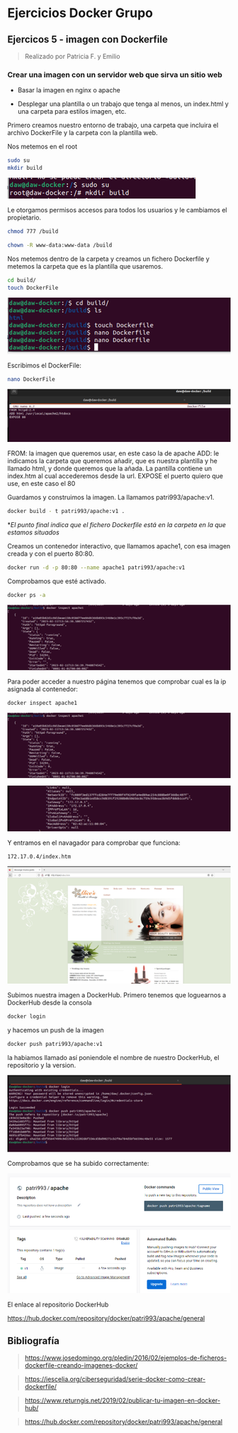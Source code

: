 # Ejercicios Docker Grupo

## Ejercicos 5 - imagen con Dockerfile

> Realizado por Patricia F. y Emilio

### Crear una imagen con un servidor web que sirva un sitio web

- Basar la imagen en nginx o apache

- Desplegar una plantilla o un trabajo que tenga al menos, un index.html y una carpeta para estilos imagen, etc.


Primero creamos nuestro entorno de trabajo, una carpeta que incluira el archivo DockerFile y la carpeta con la plantilla web.

Nos metemos en el root

```bash 
sudo su
mkdir build
```

![](assets/ejercicio51.png)

Le otorgamos permisos accesos para todos los usuarios y le cambiamos el propietario.

```bash 
chmod 777 /build
``` 

```bash
chown -R www-data:www-data /build
```

Nos metemos dentro de la carpeta y creamos un fichero Dockerfile y metemos la carpeta que es la plantilla que usaremos.

```bash
cd build/
touch DockerFile
``` 

![](assets/ejercicio52.png)

Escribimos el DockerFile:

```bash
nano DockerFile
```

![](assets/ejercicio53.png)

FROM: la imagen que queremos usar, en este caso la de apache 
ADD: le indicamos la carpeta que queremos añadir, que es nuestra plantilla y he llamado html, y donde queremos que la añada. La pantilla contiene un index.htm al cual accederemos desde la url.
EXPOSE el puerto quiero que use, en este caso el 80

Guardamos y construimos la imagen. La llamamos patri993/apache:v1.
```bash
docker build - t patri993/apache:v1 .
```
**El punto final indica que el fichero Dockerfile está en la carpeta en la que estamos situados*

Creamos un contenedor interactivo, que llamamos apache1, con esa imagen creada y con el puerto 80:80. 

```bash
docker run -d -p 80:80 --name apache1 patri993/apache:v1
```

Comprobamos que esté activado.

```bash
docker ps -a
```

![](assets/ejercicio55.png)

Para poder acceder a nuestro página tenemos que comprobar cual es la ip asignada al contenedor:

```bash
docker inspect apache1
```
![](assets/ejercicio55.png)

![](assets/ejercicio56.png)

Y entramos en el navagador para comprobar que funciona:

```bash
172.17.0.4/index.htm
```
![](assets/ejercicio57.png)

Subimos nuestra imagen a DockerHub.
Primero tenemos que loguearnos a DockerHub desde la consola

```bash 
docker login
```
y hacemos un push de la imagen

```bash
docker push patri993/apache:v1
```

la habiamos llamado así poniendole el nombre de nuestro DockerHub, el repositorio y la version.

![](assets/ejercicio58.png)

Comprobamos que se ha subido correctamente:

![](assets/ejercicio59.png)

El enlace al repositorio DockerHub

https://hub.docker.com/repository/docker/patri993/apache/general


## Bibliografía

> https://www.josedomingo.org/pledin/2016/02/ejemplos-de-ficheros-dockerfile-creando-imagenes-docker/

> https://iescelia.org/ciberseguridad/serie-docker-como-crear-dockerfile/

> https://www.returngis.net/2019/02/publicar-tu-imagen-en-docker-hub/

> https://hub.docker.com/repository/docker/patri993/apache/general
